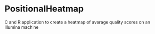 # PositionalHeatmap
C and R application to create a heatmap of average quality scores on an Illumina machine
